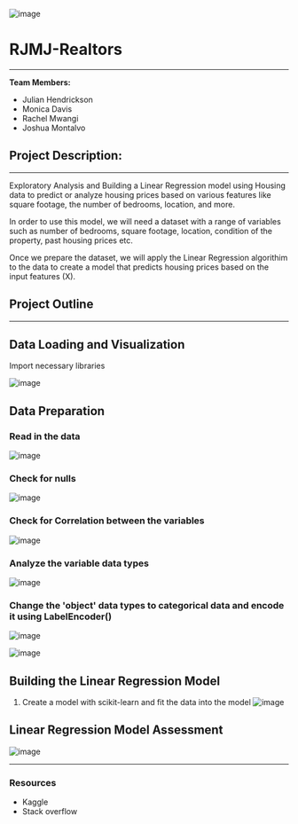 ![image](https://github.com/JulHendrickson/RJMJ-Realtors/assets/133269723/194267c7-8f7e-44fd-969a-dccdb0d7b96f)

# RJMJ-Realtors
---
**Team Members:**
* Julian Hendrickson
* Monica Davis
* Rachel Mwangi
* Joshua Montalvo

## Project Description:
---

Exploratory Analysis and Building a Linear Regression model using Housing data to predict or analyze housing prices based on various features like square footage, the number of bedrooms, location, and more.  

In order to use this model, we will need a dataset with a range of variables such as number of bedrooms, square footage, location, condition of the property, past housing prices etc.
     
Once we prepare the dataset, we will apply the Linear Regression algorithim to the data to create a model that predicts housing prices based on the input features (X).
    

## Project Outline
---
## Data Loading and Visualization
     
Import necessary libraries

![image](https://github.com/JulHendrickson/RJMJ-Realtors/assets/133269723/56c436ff-b734-4070-b88b-59d114c9016c)

## Data Preparation

### Read in the data
![image](https://github.com/JulHendrickson/RJMJ-Realtors/assets/133269723/35e86099-3d62-4d06-9b3c-74a3ee2daf63)


### Check for nulls
![image](https://github.com/JulHendrickson/RJMJ-Realtors/assets/133269723/2dae008c-af07-4eb5-a6d0-91c616cb09b4)

### Check for Correlation between the variables
![image](https://github.com/JulHendrickson/RJMJ-Realtors/assets/133269723/60b3cb7c-95a2-4faa-aa95-65d69c8dcb1b)

### Analyze the variable data types
![image](https://github.com/JulHendrickson/RJMJ-Realtors/assets/133269723/76921fef-0bdd-4d97-9a7f-2d4805003073)



### Change the 'object' data types to categorical data and encode it using LabelEncoder()
![image](https://github.com/JulHendrickson/RJMJ-Realtors/assets/133269723/857478f6-7dc3-44fa-89ea-7bd7e06ca034)


![image](https://github.com/JulHendrickson/RJMJ-Realtors/assets/133269723/db7310aa-47bd-4820-b2fa-9c9c0a2b69c1)



## Building the Linear Regression Model
1. Create a model with scikit-learn and fit the data into the model
![image](https://github.com/JulHendrickson/RJMJ-Realtors/assets/133269723/7aa90118-1763-4483-b39e-077ce85b0fa9)

## Linear Regression Model Assessment

![image](https://github.com/JulHendrickson/RJMJ-Realtors/assets/133269723/82d10664-e24d-43a4-a6c5-7068135e6cfb)

---

### Resources
- Kaggle
- Stack overflow

